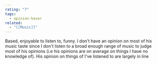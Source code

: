 ```yaml
---
rating: "7"
tags:
  - opinion-haver
related:
  - "[[Music]]"
---
```

Based, enjoyable to listen to, funny. I don't have an opinion on most of his music taste since I don't listen to a broad enough range of music to judge most of his opinions (i.e his opinions are on average on things I have no knowledge of). His opinion on things of I've listened to are largely in line